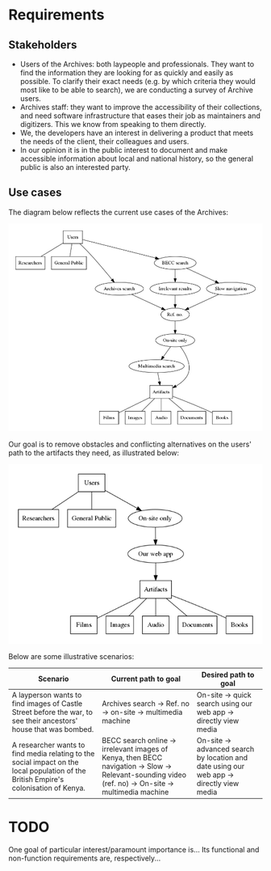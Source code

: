 # Requirements

## Stakeholders

* Users of the Archives: both laypeople and professionals. They want to find
  the information they are looking for as quickly and easily as possible. To
  clarify their exact needs (e.g. by which criteria they would most like to be
  able to search), we are conducting a survey of Archive users.
* Archives staff: they want to improve the accessibility of their collections,
  and need software infrastructure that eases their job as maintainers and
  digitizers. This we know from speaking to them directly.
* We, the developers have an interest in delivering a product that meets the
  needs of the client, their colleagues and users.
* In our opinion it is in the public interest to document and make accessible
  information about local and national history, so the general public is also
  an interested party.

## Use cases

The diagram below reflects the current use cases of the Archives:

![](graphviz/domain-model.png?raw=true)

Our goal is to remove obstacles and conflicting alternatives on the users' path
to the artifacts they need, as illustrated below:

![](graphviz/reqs2.png?raw=true)

Below are some illustrative scenarios:

Scenario | Current path to goal | Desired path to goal
---------|----------------------|----------------------
A layperson wants to find images of Castle Street before the war, to see their ancestors' house that was bombed. | Archives search &rightarrow; Ref. no &rightarrow; on-site &rightarrow; multimedia machine | On-site &rightarrow; quick search using our web app &rightarrow; directly view media
A researcher wants to find media relating to the social impact on the local population of the British Empire's colonisation of Kenya. | BECC search online &rightarrow; irrelevant images of Kenya, then BECC navigation &rightarrow; Slow &rightarrow; Relevant-sounding video (ref. no) &rightarrow; On-site &rightarrow; multimedia machine | On-site &rightarrow; advanced search by location and date using our web app &rightarrow; directly view media

# TODO

One goal of particular interest/paramount importance is... Its functional and
non-function requirements are, respectively...

